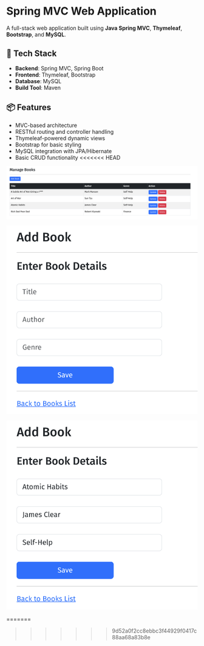 # Spring MVC Web Application

A full-stack web application built using **Java Spring MVC**, **Thymeleaf**, **Bootstrap**, and **MySQL**.

## 🧰 Tech Stack

- **Backend**: Spring MVC, Spring Boot
- **Frontend**: Thymeleaf, Bootstrap
- **Database**: MySQL
- **Build Tool**: Maven

## 📦 Features

- MVC-based architecture
- RESTful routing and controller handling
- Thymeleaf-powered dynamic views
- Bootstrap for basic styling
- MySQL integration with JPA/Hibernate
- Basic CRUD functionality
<<<<<<< HEAD


![img.png](img.png)

![img_1.png](img_1.png)

![img_2.png](img_2.png)

=======
>>>>>>> 9d52a0f2cc8ebbc3f44929f0417c88aa68a83b8e
